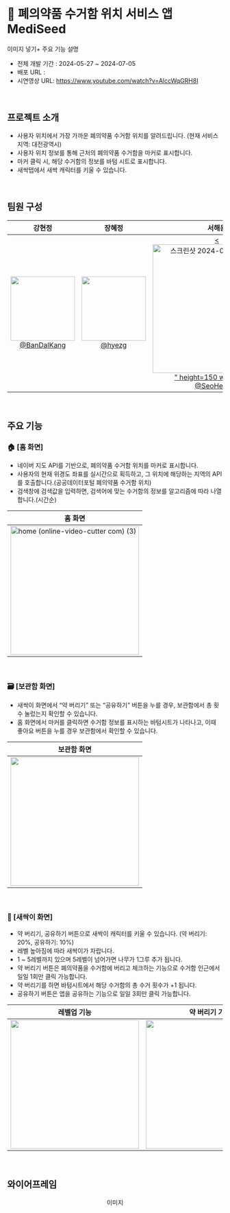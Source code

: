 # 💊 폐의약품 수거함 위치 서비스 앱 MediSeed
이미지 넣기+ 주요 기능 설명 
- 전체 개발 기간 : 2024-05-27 ~ 2024-07-05
- 배포 URL :
- 시연영상 URL: https://www.youtube.com/watch?v=AlccWqGRH8I 
<br>

## 프로젝트 소개

- 사용자 위치에서 가장 가까운 폐의약품 수거함 위치를 알려드립니다. (현재 서비스 지역: 대전광역시)
- 사용자 위치 정보를 통해 근처의 폐의약품 수거함을 마커로 표시합니다.
- 마커 클릭 시, 해당 수거함의 정보를 바텀 시트로 표시합니다.
- 새싹탭에서 새싹 캐릭터를 키울 수 있습니다.

<br>

## 팀원 구성

<div align="center">

| **강현정** | **장혜정** |                                                                  **서해윤**                                                                   | **박민수** |
| :------: |  :------: |:------------------------------------------------------------------------------------------------------------------------------------------:| :------: |
| [<img src="https://github.com/BanDalKang/Medi_seed/assets/77070839/107e9450-3e92-4b6f-ada9-351e044de03c" height=150 width=150> <br/> @BanDalKang](https://github.com/BanDalKang) | [<img src="https://github.com/BanDalKang/Medi_seed/assets/77070839/33912621-d0bd-49d7-9cf1-583f5d9c941a" height=150 width=150> <br/> @hyezg](https://github.com/hyezg) | [<<img src="https://github.com/BanDalKang/Medi_seed/assets/159236003/734615ae-7dcf-4b63-a98e-683f724bf3b9" alt="스크린샷 2024-06-14 160738" style="width:300px;">" height=150 width=150> <br/> @SeoHeaYun](https://github.com/SeoHeaYun) | [<img src="https:" height=150 width=150> <br/> @eddy-PMS](https://github.com/eddy-PMS) |


</div>

<br>

## 주요 기능

### 🏠 [홈 화면]
- 네이버 지도 API를 기반으로, 폐의약품 수거함 위치를 마커로 표시합니다.
- 사용자의 현재 위경도 좌표를 실시간으로 획득하고, 그 위치에 해당하는 지역의 API를 호출합니다.(공공데이터포털 폐의약품 수거함 위치)
- 검색창에 검색값을 입력하면, 검색어에 맞는 수거함의 정보를 알고리즘에 따라 나열합니다.(시간순)

| 홈 화면 |
|----------|
|<img src="https://github.com/BanDalKang/Medi_seed/assets/159236003/a1b0dabd-3b22-435e-8fd9-0d96adff0922" alt="home (online-video-cutter com) (3)" style="width:300px;">|



<br>

### 🗃️ [보관함 화면]
- 새싹이 화면에서 “약 버리기” 또는 “공유하기” 버튼을 누를 경우, 보관함에서 총 횟수 눌렀는지 확인할 수 있습니다.
- 홈 화면에서 마커를 클릭하면 수거함 정보를 표시하는 바텀시트가 나타나고, 이때 좋아요 버튼을 누를 경우 보관함에서 확인할 수 있습니다.

| 보관함 화면 |
|----------|
|<img src="https://github.com/BanDalKang/Medi_seed/assets/77070839/2469095b-8134-4c49-b4e8-abffe23e8aa6" width="300px">|




<br>

### 🌳 [새싹이 화면]
- 약 버리기, 공유하기 버튼으로 새싹이 캐릭터를 키울 수 있습니다. (약 버리기: 20%, 공유하기: 10%)
- 레벨 높아짐에 따라 새싹이가 자랍니다.
- 1 ~ 5레벨까지 있으며 5레벨이 넘어가면 나무가 1그루 추가 됩니다.
- 약 버리기 버튼은 폐의약품을 수거함에 버리고 체크하는 기능으로 수거함 인근에서 일일 1회만 클릭 가능합니다.
- 약 버리기를 하면 바텀시트에서 해당 수거함의 총 수거 횟수가 +1 됩니다.
- 공유하기 버튼은 앱을 공유하는 기능으로 일일 3회만 클릭 가능합니다.

| 레벨업 기능 | 약 버리기 기능 |
|----------|----------|
|<img src="https://github.com/BanDalKang/Medi_seed/assets/77070839/afe3b7ec-da72-4a44-b646-66da99c70aeb" width="300px">|<img src="https://github.com/BanDalKang/Medi_seed/assets/77070839/eaf1c6d4-f751-4110-8251-885195705c56" width="300px">|

<br>

## 와이어프레임

<div align="center">

이미지





































